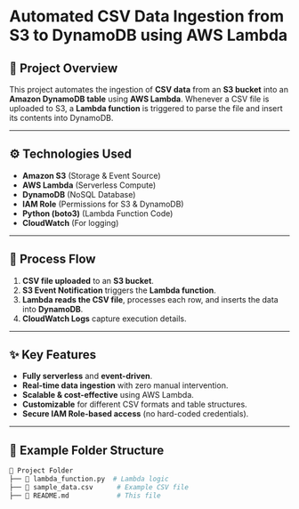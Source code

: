 # Automated CSV Data Ingestion from S3 to DynamoDB using AWS Lambda

## 📌 Project Overview
This project automates the ingestion of **CSV data** from an **S3 bucket** into an **Amazon DynamoDB table** using **AWS Lambda**. Whenever a CSV file is uploaded to S3, a **Lambda function** is triggered to parse the file and insert its contents into DynamoDB.

---

## ⚙️ Technologies Used
- **Amazon S3** (Storage & Event Source)
- **AWS Lambda** (Serverless Compute)
- **DynamoDB** (NoSQL Database)
- **IAM Role** (Permissions for S3 & DynamoDB)
- **Python (boto3)** (Lambda Function Code)
- **CloudWatch** (For logging)

---

## 🚀 Process Flow
1. **CSV file uploaded** to an **S3 bucket**.
2. **S3 Event Notification** triggers the **Lambda function**.
3. **Lambda reads the CSV file**, processes each row, and inserts the data into **DynamoDB**.
4. **CloudWatch Logs** capture execution details.

---

## ✨ Key Features
- **Fully serverless** and **event-driven**.
- **Real-time data ingestion** with zero manual intervention.
- **Scalable & cost-effective** using AWS Lambda.
- **Customizable** for different CSV formats and table structures.
- **Secure IAM Role-based access** (no hard-coded credentials).

---

## 📂 Example Folder Structure
```bash
📁 Project Folder
├── 📄 lambda_function.py  # Lambda logic
├── 📄 sample_data.csv      # Example CSV file
├── 📄 README.md            # This file
